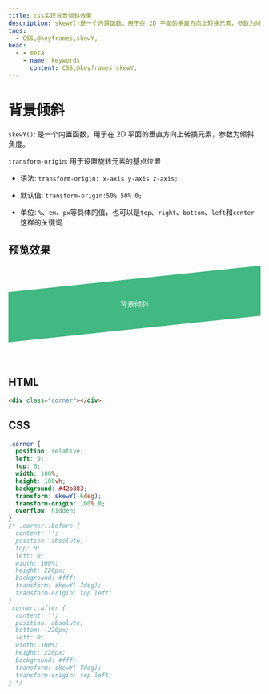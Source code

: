 ```yaml
---
title: css实现背景倾斜效果
description: skewY()是一个内置函数，用于在 2D 平面的垂直方向上转换元素，参数为倾斜角度。
tags: 
  - CSS,@keyframes,skewY,
head:
  - - meta
    - name: keywords
      content: CSS,@keyframes,skewY,
---
```


# 背景倾斜

`skewY()`: 是一个内置函数，用于在 2D 平面的垂直方向上转换元素，参数为倾斜角度。

`transform-origin`: 用于设置旋转元素的基点位置

- 语法: `transform-origin: x-axis y-axis z-axis;`

- 默认值: `transform-origin:50% 50% 0;`

- 单位: `%`、`em`、`px`等具体的值，也可以是`top`、`right`、`bottom`、`left`和`center`这样的关键词

## 预览效果

<style>
.corner {
  margin-bottom: 120px;
  position: relative;
  left: 0;
  top: 0;
  width: 100%;
  height: 100px;
  background: #42b883;
  transform: skewY(-6deg);
  transform-origin: 100% 0;
  overflow: hidden;
  display: flex;
  justify-content: center;
  align-items: center;
}
.corner .content {
  position: absolute;
  transform: skewY(6deg);
  width: 100%;
  height: 100px;  
  display: flex;
  justify-content: center;
  align-items: center;
  color: #fff;
}
</style>

<div class="corner"><div class="content">背景倾斜</div></div>

## HTML

```html
<div class="corner"></div>
```

## CSS

```css
.corner {
  position: relative;
  left: 0;
  top: 0;
  width: 100%;
  height: 100vh;
  background: #42b883;
  transform: skewY(-6deg);
  transform-origin: 100% 0;
  overflow: hidden;
}
/* .corner::before {
  content: '';
  position: absolute;
  top: 0;
  left: 0;
  width: 100%;
  height: 220px;
  background: #fff;
  transform: skewY(-7deg);
  transform-origin: top left;
}
.corner::after {
  content: '';
  position: absolute;
  bottom: -220px;
  left: 0;
  width: 100%;
  height: 220px;
  background: #fff;
  transform: skewY(-7deg);
  transform-origin: top left;
} */
```